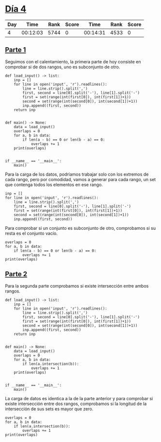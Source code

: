 
# [Día 4](./)

| Day | Time     | Rank | Score | Time     | Rank | Score |
|-----|----------|------|-------|----------|------|-------|
| 4   | 00:12:03 | 5744 |     0 | 00:14:31 | 4533 |     0 |

## [Parte 1](./Sol1.py)

Seguimos con el calentamiento, la primera parte de hoy consiste en comprobar si 
de dos rangos, uno es subconjunto de otro.

```python3
def load_input() -> list:
    inp = []
    for line in open('input', 'r').readlines():
        line = line.strip().split(',')
        first, second = line[0].split('-'), line[1].split('-')
        first = set(range(int(first[0]), int(first[1])+1))
        second = set(range(int(second[0]), int(second[1])+1))
        inp.append((first, second))
    return inp


def main() -> None:
    data = load_input()
    overlaps = 0
    for a, b in data:
        if len(a - b) == 0 or len(b - a) == 0:
            overlaps += 1
    print(overlaps)


if __name__ == '__main__':
    main()

```

Para la carga de los datos, podríamos trabajar solo con los extremos de cada
rango, pero por comodidad, vamos a generar para cada rango, un set que contenga
todos los elementos en ese rango.

```python3
inp = []
for line in open('input', 'r').readlines():
    line = line.strip().split(',')
    first, second = line[0].split('-'), line[1].split('-')
    first = set(range(int(first[0]), int(first[1])+1))
    second = set(range(int(second[0]), int(second[1])+1))
    inp.append((first, second))    
```

Para comprobar si un conjunto es subconjunto de otro, comprobamos si su resta es
el conjunto vacío.

```python3
overlaps = 0
for a, b in data:
    if len(a - b) == 0 or len(b - a) == 0:
        overlaps += 1
print(overlaps)
```

## [Parte 2](./Sol2.py)

Para la segunda parte comprobamos si existe intersección entre ambos rangos.

```python3
def load_input() -> list:
    inp = []
    for line in open('input', 'r').readlines():
        line = line.strip().split(',')
        first, second = line[0].split('-'), line[1].split('-')
        first = set(range(int(first[0]), int(first[1])+1))
        second = set(range(int(second[0]), int(second[1])+1))
        inp.append((first, second))
    return inp


def main() -> None:
    data = load_input()
    overlaps = 0
    for a, b in data:
        if len(a.intersection(b)):
            overlaps += 1
    print(overlaps)


if __name__ == '__main__':
    main()
```

La carga de datos es identica a la de la parte anterior y para comprobar si
existe intersección entre dos rangos, comprobamos si la longitud de la 
intersección de sus sets es mayor que zero.

```python3
overlaps = 0
for a, b in data:
    if len(a.intersection(b)):
        overlaps += 1
print(overlaps)
```


